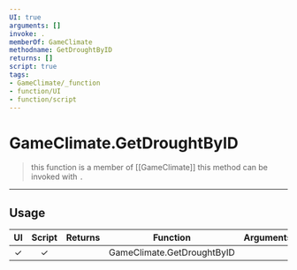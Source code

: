 ```yaml
---
UI: true
arguments: []
invoke: .
memberOf: GameClimate
methodname: GetDroughtByID
returns: []
script: true
tags:
- GameClimate/_function
- function/UI
- function/script
---
```

# GameClimate.GetDroughtByID
> this function is a member of [[GameClimate]]
> this method can be invoked with `.`
-----
## Usage
|  UI | Script | Returns | Function | Arguments |
|:---:|:------:|-------:|:--------:|:---------|
|✓|✓||GameClimate.GetDroughtByID||
